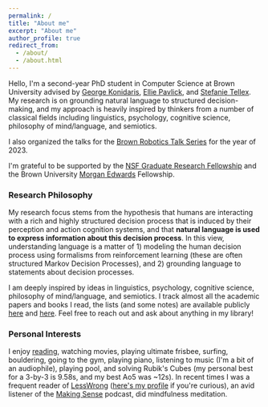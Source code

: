 ```yaml
---
permalink: /
title: "About me"
excerpt: "About me"
author_profile: true
redirect_from: 
  - /about/
  - /about.html
---
```


Hello, I'm a second-year PhD student in Computer Science at Brown University advised by [George Konidaris](https://cs.brown.edu/~gdk/), [Ellie Pavlick](https://cs.brown.edu/people/epavlick/), and [Stefanie Tellex](https://cs.brown.edu/people/stellex/). My research is on grounding natural language to structured decision-making, and my approach is heavily inspired by thinkers from a number of classical fields including linguistics, psychology, cognitive science, philosophy of mind/language, and semiotics.

I also organized the talks for the [Brown Robotics Talk Series](https://yzylmc.github.io/brown-lab-talks/) for the year of 2023.

I'm grateful to be supported by the [NSF Graduate Research Fellowship](https://cs.brown.edu/news/2022/05/20/five-brown-cs-students-and-alums-receive-nsf-graduate-research-fellowships/) and the Brown University [Morgan Edwards](https://www.brown.edu/Administration/News_Bureau/Databases/Encyclopedia/search.php?serial=E0060) Fellowship.

### Research Philosophy

My research focus stems from the hypothesis that humans are interacting with a rich and highly structured decision process that is induced by their perception and action cognition systems, and that **natural language is used to express information about this decision process**. In this view, understanding language is a matter of 1) modeling the human decision process using formalisms from reinforcement learning (these are often structured Markov Decision Processes), and 2) grounding language to statements about decision processes.

I am deeply inspired by ideas in linguistics, psychology, cognitive science, philosophy of mind/language, and semiotics. I track almost all the academic papers and books I read, the lists (and some notes) are available publicly [here](https://speeg.notion.site/speeg/Ben-s-Library-b48d1cb88e8f465baa8573a1c44b5d64/) and [here](https://www.zotero.org/benjamin-spiegel/library). Feel free to reach out and ask about anything in my library!

### Personal Interests

I enjoy [reading](https://speeg.notion.site/speeg/Ben-s-Library-b48d1cb88e8f465baa8573a1c44b5d64/), watching movies, playing ultimate frisbee, surfing, bouldering, going to the gym, playing piano, listening to music (I'm a bit of an audiophile), playing pool, and solving Rubik's Cubes (my personal best for a 3-by-3 is 9.58s, and my best Ao5 was ~12s). In recent times I was a frequent reader of [LessWrong](https://www.lesswrong.com/) ([here's my profile](https://www.lesswrong.com/users/benjamin-spiegel) if you're curious), an avid listener of the [Making Sense](https://samharris.org/podcast/making-sense-episodes/) podcast, did mindfulness meditation.
